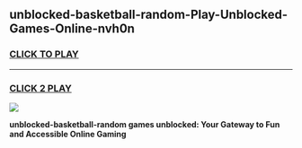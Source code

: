 
## unblocked-basketball-random-Play-Unblocked-Games-Online-nvh0n
<h3>
<a href="https://premium76.site?title=unblocked-basketball-random&ref=25A">CLICK TO PLAY</a></h3>
<hr>

<h3>
<a href="https://premium76.site?title=unblocked-basketball-random&ref=25A">CLICK 2 PLAY</a>
  
</h3>

<a href="https://premium76.site?title=unblocked-basketball-random&ref=25A"><img src="https://clearcache.store/games.png"></a>


**unblocked-basketball-random games unblocked: Your Gateway to Fun and Accessible Online Gaming**
